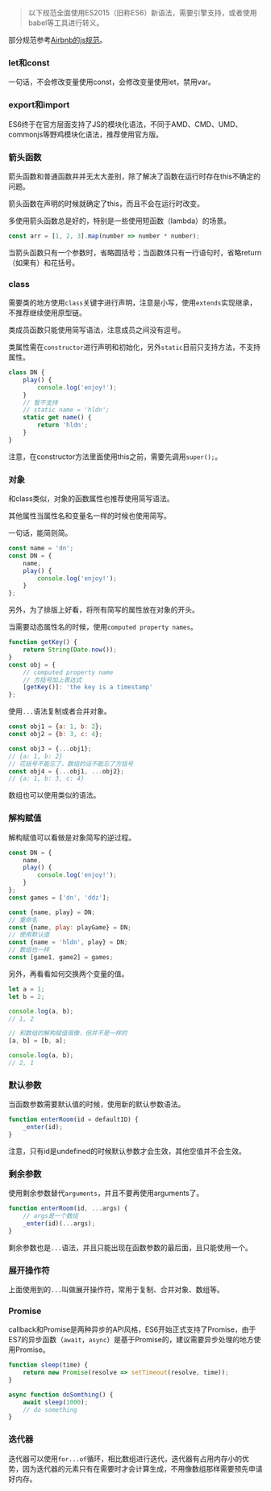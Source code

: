 >以下规范全面使用ES2015（旧称ES6）新语法，需要引擎支持，或者使用babel等工具进行转义。

部分规范参考[Airbnb的js规范](https://github.com/airbnb/javascript)。

### let和const

一句话，不会修改变量使用const，会修改变量使用let，禁用var。

### export和import

ES6终于在官方层面支持了JS的模块化语法，不同于AMD、CMD、UMD、commonjs等野鸡模块化语法，推荐使用官方版。

### 箭头函数

箭头函数和普通函数并并无太大差别，除了解决了函数在运行时存在this不确定的问题。

箭头函数在声明的时候就确定了this，而且不会在运行时改变。

多使用箭头函数总是好的，特别是一些使用短函数（lambda）的场景。

```javascript
const arr = [1, 2, 3].map(number => number * number);
```

当箭头函数只有一个参数时，省略圆括号；当函数体只有一行语句时，省略return（如果有）和花括号。

### class

需要类的地方使用`class`关键字进行声明，注意是小写，使用`extends`实现继承，不推荐继续使用原型链。

类成员函数只能使用简写语法，注意成员之间没有逗号。

类属性需在`constructor`进行声明和初始化，另外`static`目前只支持方法，不支持属性。

```javascript
class DN {
    play() {
        console.log('enjoy!');
    }
    // 暂不支持
    // static name = 'hldn';
    static get name() {
        return 'hldn';
    }
}
```

注意，在constructor方法里面使用this之前，需要先调用`super();`。

### 对象

和class类似，对象的函数属性也推荐使用简写语法。

其他属性当属性名和变量名一样的时候也使用简写。

一句话，能简则简。

```javascript
const name = 'dn';
const DN = {
    name,
    play() {
        console.log('enjoy!');
    }
};
```

另外，为了排版上好看，将所有简写的属性放在对象的开头。

当需要动态属性名的时候，使用`computed property names`。

```javascript
function getKey() {
    return String(Date.now());
}
const obj = {
    // computed property name
    // 方括号加上表达式
    [getKey()]: 'the key is a timestamp'
};
```

使用`...`语法复制或者合并对象。

```javascript
const obj1 = {a: 1, b: 2};
const obj2 = {b: 3, c: 4};

const obj3 = {...obj1};
// {a: 1, b: 2}
// 花括号不能忘了，数组的话不能忘了方括号
const obj4 = {...obj1, ...obj2};
// {a: 1, b: 3, c: 4}
```

数组也可以使用类似的语法。

### 解构赋值

解构赋值可以看做是对象简写的逆过程。

```javascript
const DN = {
    name,
    play() {
        console.log('enjoy!');
    }
};
const games = ['dn', 'ddz'];

const {name, play} = DN;
// 重命名
const {name, play: playGame} = DN;
// 使用默认值
const {name = 'hldn', play} = DN;
// 数组也一样
const [game1, game2] = games;
```

另外，再看看如何交换两个变量的值。

```javascript
let a = 1;
let b = 2;

console.log(a, b);
// 1, 2

// 和数组的解构赋值很像，但并不是一样的
[a, b] = [b, a];

console.log(a, b);
// 2, 1
```

### 默认参数

当函数参数需要默认值的时候，使用新的默认参数语法。

```javascript
function enterRoom(id = defaultID) {
    _enter(id);
}
```

注意，只有id是undefined的时候默认参数才会生效，其他空值并不会生效。

### 剩余参数

使用剩余参数替代`arguments`，并且不要再使用arguments了。

```javascript
function enterRoom(id, ...args) {
    // args是一个数组
    _enter(id)(...args);
}
```

剩余参数也是`...`语法，并且只能出现在函数参数的最后面，且只能使用一个。

### 展开操作符

上面使用到的`...`叫做展开操作符，常用于复制、合并对象、数组等。

### Promise

callback和Promise是两种异步的API风格，ES6开始正式支持了Promise，由于ES7的异步函数（`await`，`async`）是基于Promise的，建议需要异步处理的地方使用Promise。

```javascript
function sleep(time) {
    return new Promise(resolve => setTimeout(resolve, time));
}

async function doSomthing() {
    await sleep(1000);
    // do something
}
```

### 迭代器

迭代器可以使用`for...of`循环，相比数组进行迭代，迭代器有占用内存小的优势，因为迭代器的元素只有在需要时才会计算生成，不用像数组那样需要预先申请好内存。
